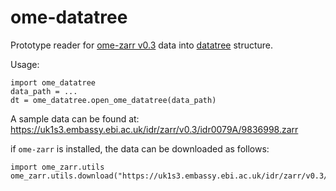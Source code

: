 # ome-datatree

Prototype reader for [ome-zarr v0.3](https://ngff.openmicroscopy.org/0.3/) data into [datatree](https://github.com/xarray-contrib/datatree) structure.

Usage:


```python-repl
import ome_datatree
data_path = ...
dt = ome_datatree.open_ome_datatree(data_path)
``` 

A sample data can be found at: 
https://uk1s3.embassy.ebi.ac.uk/idr/zarr/v0.3/idr0079A/9836998.zarr

if `ome-zarr` is installed, the data can be downloaded as follows:
```python-repl
import ome_zarr.utils
ome_zarr.utils.download("https://uk1s3.embassy.ebi.ac.uk/idr/zarr/v0.3/idr0079A/9836998.zarr")
``` 

